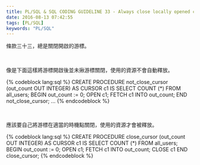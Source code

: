 ```yaml
---
title: PL/SQL & SQL CODING GUIDELINE 33 - Always close locally opened cursors
date: 2016-08-13 07:42:55
tags: [PL/SQL]
keywords: "PL/SQL"
---
```


條款三十三，總是關閉開啟的游標。  

<!-- More -->

<br/>


像是下面這樣將游標開啟後並未揪游標關閉，使用的資源不會自動釋放。  

{% codeblock lang:sql %}
CREATE PROCEDURE not_close_cursor (out_count OUT INTEGER) 
AS 
    CURSOR c1 
        IS 
            SELECT COUNT (*) 
                FROM all_users; 
BEGIN 
    out_count := 0; 
    OPEN c1; 
    FETCH c1 
        INTO out_count; 
END not_close_cursor; 
...
{% endcodeblock %}

<br/>


應該要自己將游標在適當的時機點關閉，使用的資源才會被釋放。  

{% codeblock lang:sql %}
CREATE PROCEDURE close_cursor (out_count OUT INTEGER) 
AS 
    CURSOR c1 
    IS 
        SELECT COUNT (*) 
            FROM all_users; 
BEGIN 
    out_count := 0; 
    OPEN c1; 
    FETCH c1 
        INTO out_count; 
    CLOSE c1 
END close_cursor;
{% endcodeblock %}

